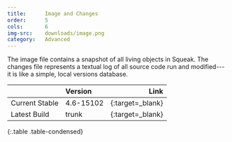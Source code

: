 ```yaml
---
title:      Image and Changes
order:      5
cols:       6
img-src:    downloads/image.png
category:   Advanced
---
```

The image file contains a snapshot of all living objects in Squeak. The changes file represents a textual log of all source code run and modified---it is like a simple, local versions database.

|                | Version      | Link                                                      |
| -------------- |:------------ | ---------------------------------------------------------:|
| Current Stable | 4.6-15102    | [<i class="fa fa-download"></i>][stable]{:target=_blank}  |
| Latest Build   | trunk        | [<i class="fa fa-download"></i>][trunk]{:target=_blank}   |
{:.table .table-condensed}

[stable]: http://ftp.squeak.org/4.6/Squeak4.6-15102.zip
[trunk]: http://build.squeak.org/job/SqueakTrunk/lastSuccessfulBuild/artifact/target/TrunkImage.zip
